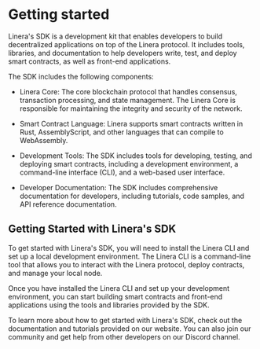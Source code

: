 # Getting started

Linera's SDK is a development kit that enables developers to build decentralized applications on top of the Linera protocol. It includes tools, libraries, and documentation to help developers write, test, and deploy smart contracts, as well as front-end applications.

The SDK includes the following components:

- Linera Core: The core blockchain protocol that handles consensus, transaction processing, and state management. The Linera Core is responsible for maintaining the integrity and security of the network.

- Smart Contract Language: Linera supports smart contracts written in Rust, AssemblyScript, and other languages that can compile to WebAssembly.

- Development Tools: The SDK includes tools for developing, testing, and deploying smart contracts, including a development environment, a command-line interface (CLI), and a web-based user interface.

- Developer Documentation: The SDK includes comprehensive documentation for developers, including tutorials, code samples, and API reference documentation.

## Getting Started with Linera's SDK

To get started with Linera's SDK, you will need to install the Linera CLI and set up a local development environment. The Linera CLI is a command-line tool that allows you to interact with the Linera protocol, deploy contracts, and manage your local node.

Once you have installed the Linera CLI and set up your development environment, you can start building smart contracts and front-end applications using the tools and libraries provided by the SDK.

To learn more about how to get started with Linera's SDK, check out the documentation and tutorials provided on our website. You can also join our community and get help from other developers on our Discord channel.
